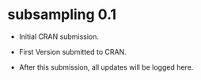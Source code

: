 # subsampling 0.1

* Initial CRAN submission.

* First Version submitted to CRAN.

* After this submission, all updates will be logged here.